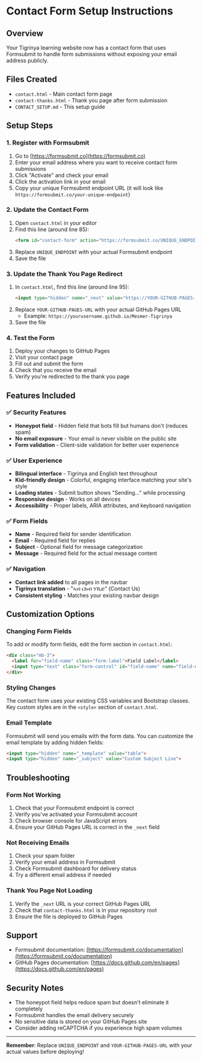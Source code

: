# Contact Form Setup Instructions

## Overview
Your Tigrinya learning website now has a contact form that uses Formsubmit to handle form submissions without exposing your email address publicly.

## Files Created
- `contact.html` - Main contact form page
- `contact-thanks.html` - Thank you page after form submission
- `CONTACT_SETUP.md` - This setup guide

## Setup Steps

### 1. Register with Formsubmit
1. Go to [https://formsubmit.co](https://formsubmit.co)
2. Enter your email address where you want to receive contact form submissions
3. Click "Activate" and check your email
4. Click the activation link in your email
5. Copy your unique Formsubmit endpoint URL (it will look like `https://formsubmit.co/your-unique-endpoint`)

### 2. Update the Contact Form
1. Open `contact.html` in your editor
2. Find this line (around line 85):
   ```html
   <form id="contact-form" action="https://formsubmit.co/UNIQUE_ENDPOINT" method="POST" novalidate>
   ```
3. Replace `UNIQUE_ENDPOINT` with your actual Formsubmit endpoint
4. Save the file

### 3. Update the Thank You Page Redirect
1. In `contact.html`, find this line (around line 95):
   ```html
   <input type="hidden" name="_next" value="https://YOUR-GITHUB-PAGES-URL/contact-thanks.html" />
   ```
2. Replace `YOUR-GITHUB-PAGES-URL` with your actual GitHub Pages URL
   - Example: `https://yourusername.github.io/Mesmer-Tigrinya`
3. Save the file

### 4. Test the Form
1. Deploy your changes to GitHub Pages
2. Visit your contact page
3. Fill out and submit the form
4. Check that you receive the email
5. Verify you're redirected to the thank you page

## Features Included

### ✅ Security Features
- **Honeypot field** - Hidden field that bots fill but humans don't (reduces spam)
- **No email exposure** - Your email is never visible on the public site
- **Form validation** - Client-side validation for better user experience

### ✅ User Experience
- **Bilingual interface** - Tigrinya and English text throughout
- **Kid-friendly design** - Colorful, engaging interface matching your site's style
- **Loading states** - Submit button shows "Sending..." while processing
- **Responsive design** - Works on all devices
- **Accessibility** - Proper labels, ARIA attributes, and keyboard navigation

### ✅ Form Fields
- **Name** - Required field for sender identification
- **Email** - Required field for replies
- **Subject** - Optional field for message categorization
- **Message** - Required field for the actual message content

### ✅ Navigation
- **Contact link added** to all pages in the navbar
- **Tigrinya translation** - "ኣብ ርክብ ንኺድ" (Contact Us)
- **Consistent styling** - Matches your existing navbar design

## Customization Options

### Changing Form Fields
To add or modify form fields, edit the form section in `contact.html`:
```html
<div class="mb-3">
  <label for="field-name" class="form-label">Field Label</label>
  <input type="text" class="form-control" id="field-name" name="field-name" placeholder="Placeholder text">
</div>
```

### Styling Changes
The contact form uses your existing CSS variables and Bootstrap classes. Key custom styles are in the `<style>` section of `contact.html`.

### Email Template
Formsubmit will send you emails with the form data. You can customize the email template by adding hidden fields:
```html
<input type="hidden" name="_template" value="table">
<input type="hidden" name="_subject" value="Custom Subject Line">
```

## Troubleshooting

### Form Not Working
1. Check that your Formsubmit endpoint is correct
2. Verify you've activated your Formsubmit account
3. Check browser console for JavaScript errors
4. Ensure your GitHub Pages URL is correct in the `_next` field

### Not Receiving Emails
1. Check your spam folder
2. Verify your email address in Formsubmit
3. Check Formsubmit dashboard for delivery status
4. Try a different email address if needed

### Thank You Page Not Loading
1. Verify the `_next` URL is your correct GitHub Pages URL
2. Check that `contact-thanks.html` is in your repository root
3. Ensure the file is deployed to GitHub Pages

## Support
- Formsubmit documentation: [https://formsubmit.co/documentation](https://formsubmit.co/documentation)
- GitHub Pages documentation: [https://docs.github.com/en/pages](https://docs.github.com/en/pages)

## Security Notes
- The honeypot field helps reduce spam but doesn't eliminate it completely
- Formsubmit handles the email delivery securely
- No sensitive data is stored on your GitHub Pages site
- Consider adding reCAPTCHA if you experience high spam volumes

---

**Remember**: Replace `UNIQUE_ENDPOINT` and `YOUR-GITHUB-PAGES-URL` with your actual values before deploying!
